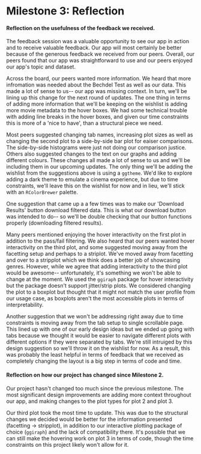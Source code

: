 Milestone 3: Reflection
================

#### Reflection on the usefulness of the feedback we received.

The feedback session was a valuable opportunity to see our app in action and to receive valuable feedback. Our app will most certainly be better because of the generous feedback we received from our peers. Overall, our peers found that our app was straightforward to use and our peers enjoyed our app's topic and dataset.

Across the board, our peers wanted more information. We heard that more infromation was needed about the Bechdel Test as well as our data. This made a lot of sense to us-- our app was missing context. In turn, we'll be lining up this change for the next round of updates. The one thing in terms of adding more information that we'll be keeping on the wishlist is adding more movie metadata to the hover boxes. We had some technical trouble with adding line breaks in the hover boxes, and given our time constraints this is more of a 'nice to have', than a structural piece we need.

Most peers suggested changing tab names, increasing plot sizes as well as changing the second plot to a side-by-side bar plot for eaiser comparisons. The side-by-side histograms were just not doing our comparison justice. Others also suggested changes to the text on our graphs and adding different colours. These changes all made a lot of sense to us and we'll be including them in our upcoming updates. The only thing we'll be adding the wishlist from the suggestions above is using a `ggtheme`. We'd like to explore adding a dark theme to emulate a cinema experience, but due to time constraints, we'll leave this on the wishlist for now and in lieu, we'll stick with an `RColorBrewer` palette.

One suggestion that came up a a few times was to make our 'Download Results' button download filtered data. This is what our download button was intended to do-- so we'll be double checking that our button functions properly (downloading filtered results).

Many peers mentioned enjoying the hover interactivity on the first plot in addition to the pass/fail filtering. We also heard that our peers wanted hover interactivity on the third plot, and some suggested moving away from the facetting setup and perhaps to a striplot. We've moved away from facetting and over to a stripplot which we think does a better job of showcasing genres. However, while we agree that adding interactivity to the third plot would be awesome-- unfortunately, it's something we won't be able to change at the moment. We used the `ggiraph` package for hover interactivity but the package doesn't support jitter/strip plots. We considered changing the plot to a boxplot but thought that it might not match the user profile from our usage case, as boxplots aren't the most accessible plots in terms of interpretability.

Another suggestion that we won't be addressing right away due to time constraints is moving away from the tab setup to single scrollable page. This lined up with one of our early design ideas but we ended up going with tabs because we thought it would be easier to navigate different plots with different options if they were separated by tabs. We're still intruiged by this design suggestion so we'll throw it on the wishlist for now. As a result, this was probably the least helpful in terms of feedback that we received as completely changing the layout is a big step in terms of code and time.

#### Reflection on how our project has changed since Milestone 2.

Our project hasn't changed too much since the previous milestone. The most significant design improvements are adding more context throughout our app, and making changes to the plot types for plot 2 and plot 3.

Our third plot took the most time to update. This was due to the structural changes we decided would be better for the information presented (facetting -&gt; stripplot), in addition to our interactive plotting package of choice (`ggiraph`) and the lack of compatibility there. It's possible that we can still make the hovering work on plot 3 in terms of code, though the time constraints on this project likely won't allow for it.
